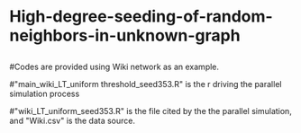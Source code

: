 # High-degree-seeding-of-random-neighbors-in-unknown-graph
## 
##
#Codes are provided using Wiki network as an example.

#"main_wiki_LT_uniform threshold_seed353.R" is the r driving the parallel simulation process

#"wiki_LT_uniform_seed353.R" is the file cited by the the parallel simulation, and "Wiki.csv" is the data source.
